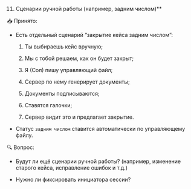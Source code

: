 11. Сценарии ручной работы (например, задним числом)**

📥 Принято:

- Есть отдельный сценарий “закрытие кейса задним числом”:
  
  1. Ты выбираешь кейс вручную;
  
  2. Мы с тобой решаем, как он будет закрыт;
  
  3. Я (Сол) пишу управляющий файл;
  
  4. Сервер по нему генерирует документы;
  
  5. Документы подписываются;
  
  6. Ставятся галочки;
  
  7. Сервер видит это и предлагает закрытие.

- Статус `задним числом` ставится автоматически по управляющему файлу.

🔍 Вопрос:

- Будут ли ещё сценарии ручной работы? (например, изменение старого кейса, исправление ошибок и т.д.)

- Нужно ли фиксировать инициатора сессии?
